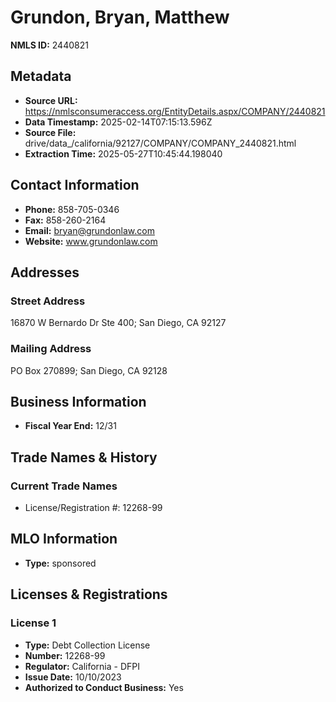 # Grundon, Bryan, Matthew

**NMLS ID:** 2440821

## Metadata
- **Source URL:** https://nmlsconsumeraccess.org/EntityDetails.aspx/COMPANY/2440821
- **Data Timestamp:** 2025-02-14T07:15:13.596Z
- **Source File:** drive/data_/california/92127/COMPANY/COMPANY_2440821.html
- **Extraction Time:** 2025-05-27T10:45:44.198040

## Contact Information
- **Phone:** 858-705-0346
- **Fax:** 858-260-2164
- **Email:** bryan@grundonlaw.com
- **Website:** www.grundonlaw.com

## Addresses
### Street Address
16870 W Bernardo Dr Ste 400; San Diego, CA 92127

### Mailing Address
PO Box 270899; San Diego, CA 92128

## Business Information
- **Fiscal Year End:** 12/31

## Trade Names & History
### Current Trade Names
- License/Registration #: 12268-99

## MLO Information
- **Type:** sponsored

## Licenses & Registrations

### License 1
- **Type:** Debt Collection License
- **Number:** 12268-99
- **Regulator:** California - DFPI
- **Issue Date:** 10/10/2023
- **Authorized to Conduct Business:** Yes
